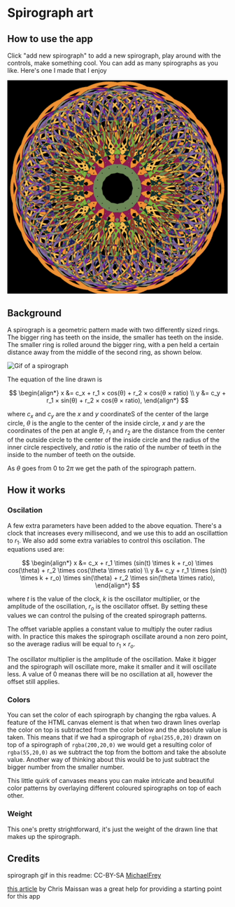# Spirograph art

## How to use the app

Click "add new spirograph" to add a new spirograph, play around with the controls, make something cool. You can add as many spirographs as you like. Here's one I made that I enjoy

![example generated spirograph art](./example.png)

## Background

A spirograph is a geometric pattern made with two differently sized rings. The bigger ring has teeth on the inside, the smaller has teeth on the inside. The smaller ring is rolled around the bigger ring, with a pen held a certain distance away from the middle of the second ring, as shown below.

![Gif of a spirograph](https://upload.wikimedia.org/wikipedia/commons/c/c1/Spiograph_Animation.gif)

The equation of the line drawn is 

$$
\begin{align*}
x &= c_x + r_1 × cos(θ) + r_2 × cos(θ × ratio) \\
y &= c_y + r_1 × sin(θ) + r_2 × cos(θ × ratio),
\end{align*}
$$

where $c_x$ and $c_y$ are the $x$ and $y$ coordinateS of the center of the large circle, $θ$ is the angle to the center of the inside circle, $x$ and $y$ are the coordinates of the pen at angle $θ$, $r_1$ and $r_2$ are the distance from the center of the outside circle to the center of the inside circle and the radius of the inner circle respectively, and $ratio$ is the ratio of the number of teeth in the inside to the number of teeth on the outside. 

As $\theta$ goes from $0$ to $2\pi$ we get the path of the spirograph pattern.

## How it works

### Oscilation

A few extra parameters have been added to the above equation. There's a clock that increases every millisecond, and we use this to add an oscillattion to $r_1$. We also add some extra variables to control this oscilation. The equations used are:

$$
\begin{align*}
x &= c_x + r_1 \times (sin(t) \times k + r_o) \times cos(\theta) + r_2 \times cos(\theta \times ratio) \\
      y &= c_y + r_1 \times (sin(t) \times k + r_o) \times sin(\theta) + r_2 \times sin(\theta \times ratio),
\end{align*}
$$

where $t$ is the value of the clock, $k$ is the oscillator multiplier, or the amplitude of the oscillation, $r_o$ is the oscillator offset. By setting these values we can control the pulsing of the created spirograph patterns.

The offset variable applies a constant value to multiply the outer radius with. In practice this makes the spirograph oscillate around a non zero point, so the average radius will be equal to $r_1 \times r_o$.

The oscillator multiplier is the amplitude of the oscillation. Make it bigger and the spirograph will oscillate more, make it smaller and it will oscillate less. A value of 0 meanas there will be no oscillation at all, however the offset still applies.

### Colors

You can set the color of each spirograph by changing the rgba values. A feature of the HTML canvas element is that when two drawn lines overlap the color on top is subtracted from the color below and the absolute value is taken. This means that if we had a spirograph of `rgba(255,0,20)` drawn on top of a spirograph of `rgba(200,20,0)` we would get a resulting color of `rgba(55,20,0)` as we subtract the top from the bottom and take the absolute value. Another way of thinking about this would be to just subtract the bigger number from the smaller number.

This little quirk of canvases means you can make intricate and beautiful color patterns by overlaying different coloured spirographs on top of each other.

### Weight
This one's pretty strightforward, it's just the weight of the drawn line that makes up the spirograph.

## Credits

spirograph gif in this readme: CC-BY-SA [MichaelFrey](https://commons.wikimedia.org/wiki/User:MichaelFrey)

[this article](https://www.maissan.net/articles/javascript-spirograph) by Chris Maissan was a great help for providing a starting point for this app
